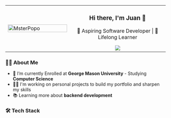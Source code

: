 
<table>
  <tr>
    <td width="40%">
      <img src="https://github.com/user-attachments/assets/ae2b691c-b25b-4c0c-842e-34299abf6f8f" alt="MsterPopo" width="100%" />
    </td>
    <td>
      <div align="center">
      <h3>Hi there, I'm Juan 👋</h3>
      <p>🚀 Aspiring Software Developer | 🧠 Lifelong Learner</p>
      <div/>
      <div align="center">
      <a href="https://www.linkedin.com/in/juan-carlos-garcia-solis-8242b0270/" target="_blank">
        <img src="https://img.shields.io/badge/LinkedIn-0A66C2?style=for-the-badge&logo=linkedin&logoColor=white" />
      </a>
      <div/>
    </td>
  </tr>
</table>

### 👨‍💻 About Me

- 🏫 I’m currently Enrolled at **George Mason University** - Studying **Computer Science**
- 🏋️‍♂️ I'm working on personal projects to build my portfolio and sharpen my skills
- 📚 Learning more about **backend development**

### 🛠️ Tech Stack

